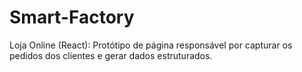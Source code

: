 # Smart-Factory
Loja Online (React): Protótipo de página responsável por capturar os pedidos dos clientes e gerar dados estruturados.
